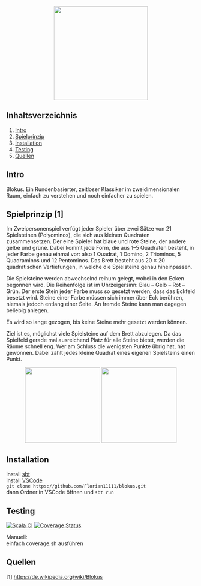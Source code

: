 <p align="center" style="margin:0; padding:0;">
  <h1 align="center" style="margin:0; padding:0;"><img src="https://static.wikia.nocookie.net/logopedia/images/a/a7/Blokus.png" align="center" width="250px"></img></h1>
</p>

## Inhaltsverzeichnis

1. [Intro](#intro)
2. [Spielprinzip](#spielprinzip-1)
3. [Installation](#installation)
4. [Testing](#testing)
5. [Quellen](#quellen)

## Intro

Blokus. Ein Rundenbasierter, zeitloser Klassiker im zweidimensionalen Raum, einfach zu verstehen und noch einfacher zu spielen.

## Spielprinzip [1]

Im Zweipersonenspiel verfügt jeder Spieler über zwei Sätze von 21 Spielsteinen (Polyominos), die sich aus kleinen Quadraten zusammensetzen. Der eine Spieler hat blaue und rote Steine, der andere gelbe und grüne. Dabei kommt jede Form, die aus 1–5 Quadraten besteht, in jeder Farbe genau einmal vor: also 1 Quadrat, 1 Domino, 2 Triominos, 5 Quadraminos und 12 Pentominos. Das Brett besteht aus 20 × 20 quadratischen Vertiefungen, in welche die Spielsteine genau hineinpassen.<br>

Die Spielsteine werden abwechselnd reihum gelegt, wobei in den Ecken begonnen wird. Die Reihenfolge ist im Uhrzeigersinn: Blau – Gelb – Rot – Grün. Der erste Stein jeder Farbe muss so gesetzt werden, dass das Eckfeld besetzt wird. Steine einer Farbe müssen sich immer über Eck berühren, niemals jedoch entlang einer Seite. An fremde Steine kann man dagegen beliebig anlegen.<br>

Es wird so lange gezogen, bis keine Steine mehr gesetzt werden können.<br>

Ziel ist es, möglichst viele Spielsteine auf dem Brett abzulegen. Da das Spielfeld gerade mal ausreichend Platz für alle Steine bietet, werden die Räume schnell eng. Wer am Schluss die wenigsten Punkte übrig hat, hat gewonnen. Dabei zählt jedes kleine Quadrat eines eigenen Spielsteins einen Punkt.
<div align="center">
  <img src="https://upload.wikimedia.org/wikipedia/commons/1/16/BlockusFinalBoardCloseUp.jpg" height=200px>
  <img src="https://upload.wikimedia.org/wikipedia/commons/thumb/2/2a/Blokus_starting_in_Tampere.jpg/2560px-Blokus_starting_in_Tampere.jpg" height=200px>
</div>

## Installation

install <a href="https://www.scala-sbt.org/download.html" target="_blank">sbt</a><br>
install <a href="https://code.visualstudio.com" target="_blank">VSCode</a><br>
```git clone https://github.com/Florian11111/blokus.git```<br>
dann Ordner in VSCode öffnen und ```sbt run```

## Testing

[![Scala CI](https://github.com/Florian11111/blokus/actions/workflows/scala.yml/badge.svg)](https://github.com/Florian11111/blokus/actions/workflows/scala.yml)
[![Coverage Status](https://coveralls.io/repos/github/Florian11111/blokus/badge.svg?branch=main)](https://coveralls.io/github/Florian11111/blokus?branch=main)

Manuell:<br>
einfach coverage.sh ausführen

## Quellen
[1] https://de.wikipedia.org/wiki/Blokus
